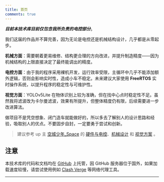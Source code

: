 ```yaml
---
title: 首页 
comments: true
---
```


__*目前本技术库目前仅包含我所负责的电控部分*__。

我们这届的作品并不算完善，因为无论是电控还是机械结构设计，几乎都是从零起步。

**机械方面**：需要朝着更易维修、结构更合理的方向改进，并提升制造精度——因为机械结构的上限直接决定了最终能调出的精度。

**电控方面**：由于我的程序采用裸机开发，运行效率受限，主循环中几乎不能添加额外逻辑，否则会影响实时性，造成小车不稳定。未来建议大家使用 **FreeRTOS** 实时操作系统，以提升程序的稳定性与可维护性。

**视觉方面**：YOLOv5Lite 在物体识别上较为准确，但在找中心点时稳定性不足。虽然我将滤波改为卡尔曼滤波，效果有所提升，但整体精度仍有限，后续需要进一步改进算法。

 做项目不是凭空想象、闭门造车就能做好的，所以多去了解别人的设计思路和经验，吸取别人的优点。不要固步自封，一定要勇于尝试和创新。

>建议参考 up 主 [空城少年_Space](https://space.bilibili.com/351768796) 的 [硬件与电控](https://blog.csdn.net/m0_74056439/article/details/150104661)、[机械设计](https://blog.csdn.net/louisaerdusai/article/details/150106890) 和 [视觉方案](https://blog.csdn.net/2303_80277100/article/details/150211965) 。

## 注意

本技术库的代码和文档均在 [GitHub](https://github.com) 上托管，因 GitHub 服务器位于国外，如果加载速度较慢，请尝试使用例如 [Clash Verge](https://github.com/clash-verge-rev/clash-verge-rev) 等网络代理工具。

---
